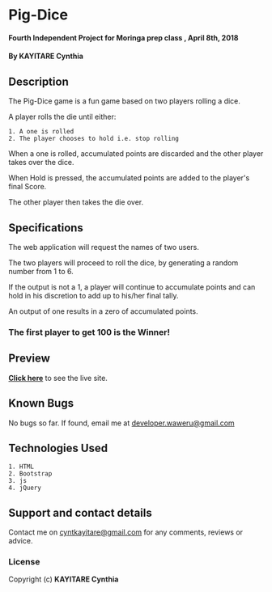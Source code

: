 # Pig-Dice
#### Fourth Independent Project for Moringa prep class , April 8th, 2018
#### By **KAYITARE Cynthia**

## Description
The Pig-Dice game is a fun game based on two players rolling a dice.

A player rolls the die until either:

    1. A one is rolled
    2. The player chooses to hold i.e. stop rolling

When a one is rolled, accumulated points are discarded and the other player takes over the dice.

When Hold is pressed, the accumulated points are added to the player's final Score.

The other player then takes the die over.

## Specifications
The web application will request the names of two users.

The two players will proceed to roll the dice, by generating a random number from 1 to 6.

If the output is not a 1, a player will continue to accumulate points and can hold in his discretion to add up to his/her final tally.

An output of one results in a zero of accumulated points. 

### The first player to get 100 is the Winner!

## Preview
**[Click here](https://KAYITARES.github.io/Pig-Dice)** to see the live site.

## Known Bugs
No bugs so far. If found, email me at developer.waweru@gmail.com

## Technologies Used
    1. HTML
    2. Bootstrap
    3. js
    4. jQuery

## Support and contact details
Contact me on cyntkayitare@gmail.com for any comments, reviews or advice.

### License
Copyright (c) **KAYITARE Cynthia**